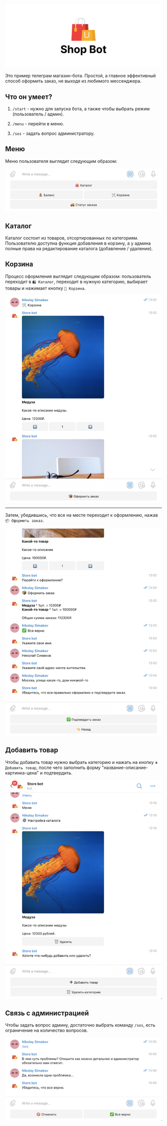 <p align="center">
  <a href="https://t.me/example_store_bot"><img src="data/assets/logo.png" alt="ShopBot"></a>
</p>

Это пример телеграм магазин-бота. Простой, а главное эффективный способ оформить заказ, не выходя из любимого мессенджера. 

## Что он умеет?

1. `/start` - нужно для запуска бота, а также чтобы выбрать режим (пользователь / админ). 

2. `/menu` - перейти в меню. 

3. `/sos` - задать вопрос администратору.

## Меню

Меню пользователя выглядит следующим образом:

![Пользовательское меню](data/assets/4.png)

## Каталог

Каталог состоит из товаров, отсортированных по категориям. Пользователю доступна функция добавления в корзину, а у админа полные права на редактирование каталога (добавление / удаление).

## Корзина

Процесс оформления выглядит следующим образом: пользователь переходит в `🛍️ Каталог`, переходит в нужную категорию, выбирает товары и нажимает кнопку `🛒 Корзина`. 

![cart](data/assets/5.png)

------

Затем, убедившись, что все на месте переходит к оформлению, нажав `📦 Оформить заказ`.

![checkout](data/assets/6.png)

## Добавить товар

Чтобы добавить товар нужно выбрать категорию и нажать на кнопку `➕ Добавить товар`, после чего заполнить форму "название-описание-картинка-цена" и подтвердить.

![add_product](data/assets/1.png)

## Связь с администрацией

Чтобы задать вопрос админу, достаточно выбрать команду `/sos`, есть ограничение на количество вопросов.

![sos](data/assets/7.png)
